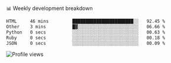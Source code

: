 
📊 Weekly development breakdown
<!--START_SECTION:waka-->

```txt
HTML     46 mins         ███████████████████████░░   92.45 %
Other    3 mins          █▓░░░░░░░░░░░░░░░░░░░░░░░   06.66 %
Python   0 secs          ░░░░░░░░░░░░░░░░░░░░░░░░░   00.63 %
Ruby     0 secs          ░░░░░░░░░░░░░░░░░░░░░░░░░   00.18 %
JSON     0 secs          ░░░░░░░░░░░░░░░░░░░░░░░░░   00.09 %
```

<!--END_SECTION:waka-->

<img src="https://gpvc.arturio.dev/iqbalfasri" alt="Profile views"/>
